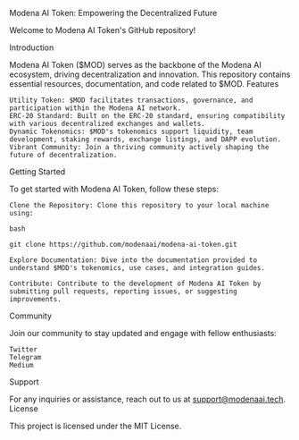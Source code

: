 Modena AI Token: Empowering the Decentralized Future

Welcome to Modena AI Token's GitHub repository!

Introduction

Modena AI Token ($MOD) serves as the backbone of the Modena AI ecosystem, driving decentralization and innovation. This repository contains essential resources, documentation, and code related to $MOD.
Features

    Utility Token: $MOD facilitates transactions, governance, and participation within the Modena AI network.
    ERC-20 Standard: Built on the ERC-20 standard, ensuring compatibility with various decentralized exchanges and wallets.
    Dynamic Tokenomics: $MOD's tokenomics support liquidity, team development, staking rewards, exchange listings, and DAPP evolution.
    Vibrant Community: Join a thriving community actively shaping the future of decentralization.

Getting Started

To get started with Modena AI Token, follow these steps:

    Clone the Repository: Clone this repository to your local machine using:

    bash

    git clone https://github.com/modenaai/modena-ai-token.git

    Explore Documentation: Dive into the documentation provided to understand $MOD's tokenomics, use cases, and integration guides.

    Contribute: Contribute to the development of Modena AI Token by submitting pull requests, reporting issues, or suggesting improvements.

Community

Join our community to stay updated and engage with fellow enthusiasts:

    Twitter
    Telegram
    Medium

Support

For any inquiries or assistance, reach out to us at support@modenaai.tech.
License

This project is licensed under the MIT License.
